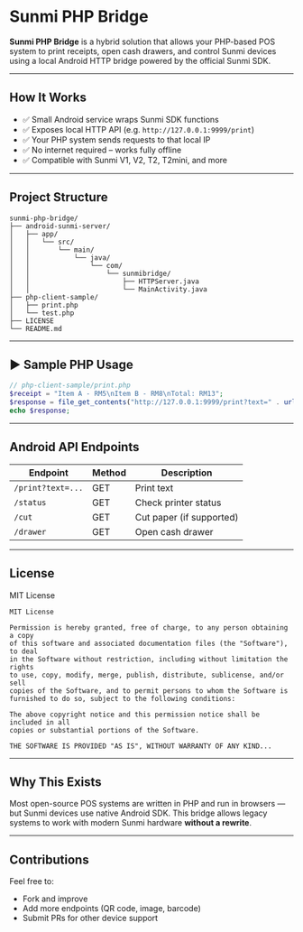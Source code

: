 #  Sunmi PHP Bridge

**Sunmi PHP Bridge** is a hybrid solution that allows your PHP-based POS system to print receipts, open cash drawers, and control Sunmi devices using a local Android HTTP bridge powered by the official Sunmi SDK.

---

##  How It Works

- ✅ Small Android service wraps Sunmi SDK functions
- ✅ Exposes local HTTP API (e.g. `http://127.0.0.1:9999/print`)
- ✅ Your PHP system sends requests to that local IP
- ✅ No internet required – works fully offline
- ✅ Compatible with Sunmi V1, V2, T2, T2mini, and more

---

##  Project Structure

```
sunmi-php-bridge/
├── android-sunmi-server/
│   ├── app/
│   │   └── src/
│   │       └── main/
│   │           └── java/
│   │               └── com/
│   │                   └── sunmibridge/
│   │                       ├── HTTPServer.java
│   │                       └── MainActivity.java
├── php-client-sample/
│   ├── print.php
│   └── test.php 
├── LICENSE
└── README.md

```

---

## ▶ Sample PHP Usage

```php
// php-client-sample/print.php
$receipt = "Item A - RM5\nItem B - RM8\nTotal: RM13";
$response = file_get_contents("http://127.0.0.1:9999/print?text=" . urlencode($receipt));
echo $response;
```

---

##  Android API Endpoints

| Endpoint         | Method | Description             |
|------------------|--------|-------------------------|
| `/print?text=...`| GET    | Print text              |
| `/status`        | GET    | Check printer status    |
| `/cut`           | GET    | Cut paper (if supported)|
| `/drawer`        | GET    | Open cash drawer        |

---

##  License

MIT License

```
MIT License

Permission is hereby granted, free of charge, to any person obtaining a copy
of this software and associated documentation files (the "Software"), to deal
in the Software without restriction, including without limitation the rights
to use, copy, modify, merge, publish, distribute, sublicense, and/or sell
copies of the Software, and to permit persons to whom the Software is
furnished to do so, subject to the following conditions:

The above copyright notice and this permission notice shall be included in all
copies or substantial portions of the Software.

THE SOFTWARE IS PROVIDED "AS IS", WITHOUT WARRANTY OF ANY KIND...
```

---

##  Why This Exists

Most open-source POS systems are written in PHP and run in browsers — but Sunmi devices use native Android SDK. This bridge allows legacy systems to work with modern Sunmi hardware **without a rewrite**.

---

##  Contributions

Feel free to:
- Fork and improve
- Add more endpoints (QR code, image, barcode)
- Submit PRs for other device support
